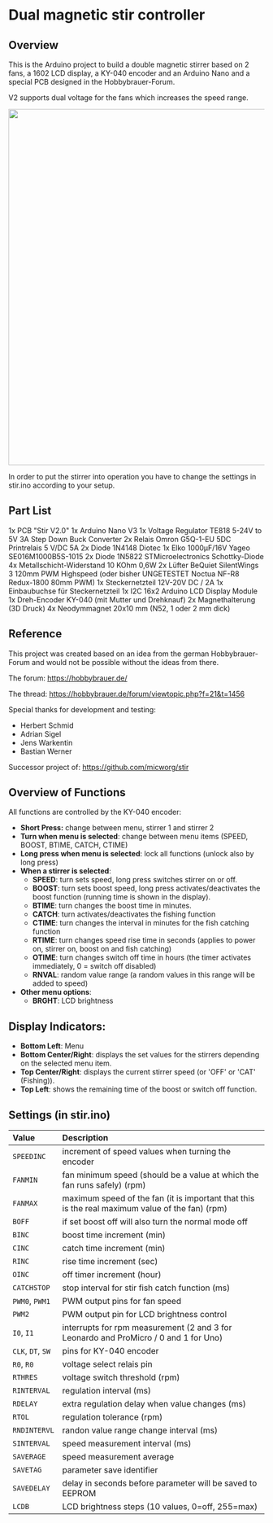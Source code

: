 # Dual magnetic stir controller

## Overview

This is the Arduino project to build a double magnetic stirrer based on 2 fans, a 1602 LCD display, a KY-040 encoder and an Arduino Nano and a special PCB designed in the Hobbybrauer-Forum.

V2 supports dual voltage for the fans which increases the speed range.

<p align="center">
<img src="https://github.com/micworg/stir/blob/master/images/stir+pcb.jpg" width=700>
</p>

In order to put the stirrer into operation you have to change the settings in stir.ino according to your setup.


## Part List

1x PCB "Stir V2.0"
1x Arduino Nano V3
1x Voltage Regulator TE818 5-24V to 5V 3A Step Down Buck Converter
2x Relais Omron G5Q-1-EU 5DC Printrelais 5 V/DC 5A 
2x Diode 1N4148 Diotec
1x Elko 1000µF/16V Yageo SE016M1000B5S-1015
2x Diode 1N5822 STMicroelectronics Schottky-Diode
4x Metallschicht-Widerstand 10 KOhm 0,6W
2x Lüfter BeQuiet SilentWings 3 120mm PWM Highspeed 
(oder bisher UNGETESTET Noctua NF-R8 Redux-1800 80mm PWM)
1x Steckernetzteil 12V-20V DC / 2A
1x Einbaubuchse für Steckernetzteil
1x I2C 16x2 Arduino LCD Display Module
1x Dreh-Encoder KY-040 (mit Mutter und Drehknauf)
2x Magnethalterung (3D Druck)
4x Neodymmagnet 20x10 mm (N52, 1 oder 2 mm dick)


## Reference

This project was created based on an idea from the german Hobbybrauer-Forum and would not be possible without the ideas from there.

The forum: https://hobbybrauer.de/

The thread: https://hobbybrauer.de/forum/viewtopic.php?f=21&t=1456

Special thanks for development and testing:

* Herbert Schmid 
* Adrian Sigel
* Jens Warkentin
* Bastian Werner

Successor project of: https://github.com/micworg/stir

## Overview of Functions

All functions are controlled by the KY-040 encoder:

* **Short Press:** change between menu, stirrer 1 and stirrer 2
* **Turn when menu is selected**: change between menu items (SPEED, BOOST, BTIME, CATCH, CTIME)
* **Long press when menu is selected**: lock all functions (unlock also by long press)
* **When a stirrer is selected**:
  * **SPEED**: turn sets speed, long press switches stirrer on or off.
  * **BOOST**: turn sets boost speed, long press activates/deactivates the boost function (running time is shown in the display).
  * **BTIME**: turn changes the boost time in minutes.
  * **CATCH**: turn activates/deactivates the fishing function
  * **CTIME**: turn changes the interval in minutes for the fish catching function
  * **RTIME**: turn changes speed rise time in seconds (applies to power on, stirrer on, boost on and fish catching)
  * **OTIME**: turn changes switch off time in hours (the timer activates immediately, 0 = switch off disabled)
  * **RNVAL**: random value range (a random values in this range will be added to speed) 
* **Other menu options**:
  * **BRGHT**: LCD brightness

## Display Indicators:

* **Bottom Left**: Menu
* **Bottom Center/Right**: displays the set values for the stirrers depending on the selected menu item.
* **Top Center/Right**: displays the current stirrer speed (or 'OFF' or 'CAT' (Fishing)).
* **Top Left**: shows the remaining time of the boost or switch off function.

## Settings (in stir.ino)

|Value|Description|
|:----|:----------|
|`SPEEDINC`|increment of speed values when turning the encoder|
|`FANMIN`|fan minimum speed (should be a value at which the fan runs safely) (rpm)|
|`FANMAX`|maximum speed of the fan (it is important that this is the real maximum value of the fan) (rpm)|
|`BOFF`|if set boost off will also turn the normal mode off|
|`BINC`|boost time increment (min)|
|`CINC`|catch time increment (min)|
|`RINC`|rise time increment (sec)|
|`OINC`|off timer increment (hour)|
|`CATCHSTOP`|stop interval for stir fish catch function (ms)|
|`PWM0`, `PWM1`|PWM output pins for fan speed|
|`PWM2`|PWM output pin for LCD brightness control|
|`I0`, `I1`|interrupts for rpm measurement (2 and 3 for Leonardo and ProMicro / 0 and 1 for Uno)|
|`CLK`, `DT`, `SW`|pins for KY-040 encoder| 
|`R0`, `R0`|voltage select relais pin| 
|`RTHRES`|voltage switch threshold (rpm)| 
|`RINTERVAL`|regulation interval (ms)|
|`RDELAY`|extra regulation delay when value changes (ms)|
|`RTOL`|regulation tolerance (rpm)|
|`RNDINTERVL`|randon value range change interval (ms)|
|`SINTERVAL`|speed measurement interval (ms)|
|`SAVERAGE`|speed measurement average|
|`SAVETAG`|parameter save identifier|
|`SAVEDELAY`|delay in seconds before parameter will be saved to EEPROM|
|`LCDB`|LCD brightness steps (10 values, 0=off, 255=max)|

